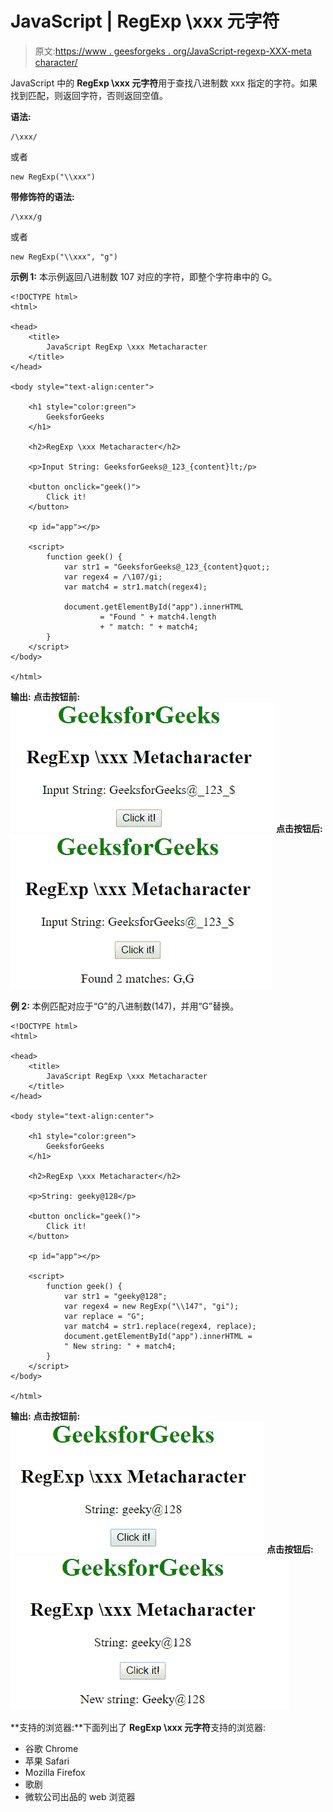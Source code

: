 # JavaScript | RegExp \xxx 元字符

> 原文:[https://www . geesforgeks . org/JavaScript-regexp-XXX-meta character/](https://www.geeksforgeeks.org/javascript-regexp-xxx-metacharacter/)

JavaScript 中的 **RegExp \xxx 元字符**用于查找八进制数 xxx 指定的字符。如果找到匹配，则返回字符，否则返回空值。

**语法:**

```
/\xxx/ 
```

或者

```
new RegExp("\\xxx")
```

**带修饰符的语法:**

```
/\xxx/g 
```

或者

```
new RegExp("\\xxx", "g")
```

**示例 1:** 本示例返回八进制数 107 对应的字符，即整个字符串中的 G。

```
<!DOCTYPE html>
<html>

<head>
    <title>
        JavaScript RegExp \xxx Metacharacter
    </title>
</head>

<body style="text-align:center">

    <h1 style="color:green">
        GeeksforGeeks
    </h1>

    <h2>RegExp \xxx Metacharacter</h2>

    <p>Input String: GeeksforGeeks@_123_{content}lt;/p>

    <button onclick="geek()">
        Click it!
    </button>

    <p id="app"></p>

    <script>
        function geek() {
            var str1 = "GeeksforGeeks@_123_{content}quot;;
            var regex4 = /\107/gi;
            var match4 = str1.match(regex4);

            document.getElementById("app").innerHTML
                    = "Found " + match4.length
                    + " match: " + match4;
        }
    </script>
</body>

</html>                    
```

**输出:**
**点击按钮前:**
![backx](img/f70dfb0a15a4c50ebc07216bb3dc6616.png)
**点击按钮后:**
![backx](img/c04f8992664c53fe6c162ccdce416678.png)

**例 2:** 本例匹配对应于“G”的八进制数(147)，并用“G”替换。

```
<!DOCTYPE html>
<html>

<head>
    <title>
        JavaScript RegExp \xxx Metacharacter
    </title>
</head>

<body style="text-align:center">

    <h1 style="color:green">
        GeeksforGeeks
    </h1>

    <h2>RegExp \xxx Metacharacter</h2>

    <p>String: geeky@128</p>

    <button onclick="geek()">
        Click it!
    </button>

    <p id="app"></p>

    <script>
        function geek() {
            var str1 = "geeky@128";
            var regex4 = new RegExp("\\147", "gi");         
            var replace = "G";
            var match4 = str1.replace(regex4, replace);
            document.getElementById("app").innerHTML = 
            " New string: " + match4;
        }
    </script>
</body>

</html>                    
```

**输出:**
**点击按钮前:**
![backx](img/0f2cea63133f50f75f72cc40af2a48b0.png)
**点击按钮后:**
![backx](img/d60decfd6ee7bb5c882811b6ff0aa3b1.png)

**支持的浏览器:**下面列出了 **RegExp \xxx 元字符**支持的浏览器:

*   谷歌 Chrome
*   苹果 Safari
*   Mozilla Firefox
*   歌剧
*   微软公司出品的 web 浏览器